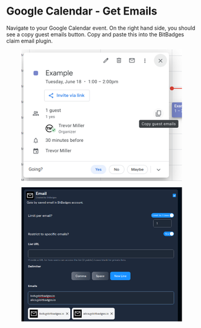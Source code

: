 # Google Calendar - Get Emails

Navigate to your Google Calendar event. On the right hand side, you should see a copy guest emails button. Copy and paste this into the BitBadges claim email plugin.

<figure><img src="../../../.gitbook/assets/image (2) (1) (1) (1) (1) (1) (1) (1) (1).png" alt=""><figcaption></figcaption></figure>

<figure><img src="../../../.gitbook/assets/image (114).png" alt=""><figcaption></figcaption></figure>
